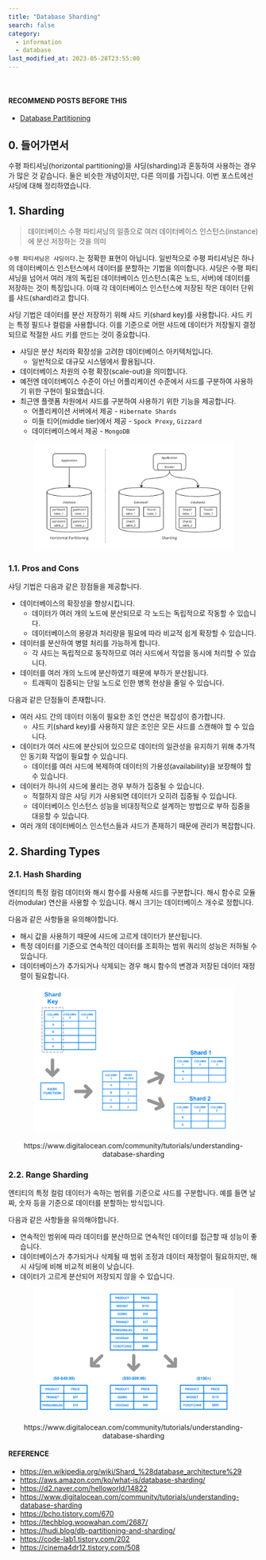 ```yaml
---
title: "Database Sharding"
search: false
category:
  - information
  - database
last_modified_at: 2023-05-28T23:55:00
---
```


<br/>

#### RECOMMEND POSTS BEFORE THIS

* [Database Partitioning][database-partitioning-link]

## 0. 들어가면서

수평 파티셔닝(horizontal partitioning)을 샤딩(sharding)과 혼동하여 사용하는 경우가 많은 것 같습니다. 
둘은 비슷한 개념이지만, 다른 의미를 가집니다. 
이번 포스트에선 샤딩에 대해 정리하였습니다.

## 1. Sharding

> 데이터베이스 수평 파티셔닝의 일종으로 여러 데이터베이스 인스턴스(instance)에 분산 저장하는 것을 의미

`수평 파티셔닝은 샤딩이다.`는 정확한 표현이 아닙니다. 
일반적으로 수평 파티셔닝은 하나의 데이터베이스 인스턴스에서 데이터를 분할하는 기법을 의미합니다. 
샤딩은 수평 파티셔닝을 넘어서 여러 개의 독립된 데이터베이스 인스턴스(혹은 노드, 서버)에 데이터를 저장하는 것이 특징입니다. 
이때 각 데이터베이스 인스턴스에 저장된 작은 데이터 단위를 샤드(shard)라고 합니다. 

샤딩 기법은 데이터를 분산 저장하기 위해 샤드 키(shard key)를 사용합니다. 
샤드 키는 특정 필드나 컬럼을 사용합니다. 
이를 기준으로 어떤 샤드에 데이터가 저장될지 결정되므로 적절한 샤드 키를 만드는 것이 중요합니다. 

* 샤딩은 분산 처리와 확장성을 고려한 데이터베이스 아키텍처입니다.
    * 일반적으로 대규모 시스템에서 활용됩니다.
* 데이터베이스 차원의 수평 확장(scale-out)을 의미합니다.
* 예전엔 데이터베이스 수준이 아닌 어플리케이션 수준에서 샤드를 구분하여 사용하기 위한 구현이 필요했습니다.
* 최근엔 플랫폼 차원에서 샤드를 구분하여 사용하기 위한 기능을 제공합니다.
    * 어플리케이션 서버에서 제공 - `Hibernate Shards`
    * 미들 티어(middle tier)에서 제공 - `Spock Proxy`, `Gizzard`
    * 데이터베이스에서 제공 - `MongoDB`

<p align="center">
    <img src="/images/database-sharding-1.JPG" width="80%" class="image__border">
</p>

### 1.1. Pros and Cons

샤딩 기법은 다음과 같은 장점들을 제공합니다.

* 데이터베이스의 확장성을 향상시킵니다.
    * 데이터가 여러 개의 노드에 분산되므로 각 노드는 독립적으로 작동할 수 있습니다.
    * 데이터베이스의 용량과 처리량을 필요에 따라 비교적 쉽게 확장할 수 있습니다.
* 데이터를 분산하여 병렬 처리를 가능하게 합니다.
    * 각 샤드는 독립적으로 동작하므로 여러 샤드에서 작업을 동시에 처리할 수 있습니다.
* 데이터를 여러 개의 노드에 분산하였기 때문에 부하가 분산됩니다.
    * 트래픽이 집중되는 단일 노드로 인한 병목 현상을 줄일 수 있습니다.

다음과 같은 단점들이 존재합니다.

* 여러 샤드 간의 데이터 이동이 필요한 조인 연산은 복잡성이 증가합니다.
    * 샤드 키(shard key)를 사용하지 않은 조인은 모든 샤드를 스캔해야 할 수 있습니다.
* 데이터가 여러 샤드에 분산되어 있으므로 데이터의 일관성을 유지하기 위해 추가적인 동기화 작업이 필요할 수 있습니다.
    * 데이터를 여러 샤드에 복제하여 데이터의 가용성(availability)을 보장해야 할 수 있습니다. 
* 데이터가 하나의 샤드에 몰리는 경우 부하가 집중될 수 있습니다.
    * 적절하지 않은 샤딩 키가 사용되면 데이터가 오히려 집중될 수 있습니다.
    * 데이터베이스 인스턴스 성능을 비대칭적으로 설계하는 방법으로 부하 집중을 대응할 수 있습니다.
* 여러 개의 데이터베이스 인스턴스들과 샤드가 존재하기 때문에 관리가 복잡합니다.

## 2. Sharding Types

### 2.1. Hash Sharding

엔티티의 특정 컬럼 데이터와 해시 함수를 사용해 샤드를 구분합니다. 
해시 함수로 모듈라(modular) 연산을 사용할 수 있습니다. 
해시 크기는 데이터베이스 개수로 정합니다. 

다음과 같은 사항들을 유의해야합니다. 

* 해시 값을 사용하기 때문에 샤드에 고르게 데이터가 분산됩니다.
* 특정 데이터를 기준으로 연속적인 데이터를 조회하는 범위 쿼리의 성능은 저하될 수 있습니다.
* 데이터베이스가 추가되거나 삭제되는 경우 해시 함수의 변경과 저장된 데이터 재정렬이 필요합니다.

<p align="center">
    <img src="/images/database-sharding-2.JPG" width="80%" class="image__border">
</p>
<center>https://www.digitalocean.com/community/tutorials/understanding-database-sharding</center>

### 2.2. Range Sharding

엔티티의 특정 컬럼 데이터가 속하는 범위를 기준으로 샤드를 구분합니다. 
예를 들면 날짜, 숫자 등을 기준으로 데이터를 분할하는 방식입니다. 

다음과 같은 사항들을 유의해야합니다. 

* 연속적인 범위에 따라 데이터를 분산하므로 연속적인 데이터를 접근할 때 성능이 좋습니다.
* 데이터베이스가 추가되거나 삭제될 때 범위 조정과 데이터 재정렬이 필요하지만, 해시 샤딩에 비해 비교적 비용이 낮습니다.
* 데이터가 고르게 분산되어 저장되지 않을 수 있습니다.

<p align="center">
    <img src="/images/database-sharding-3.JPG" width="80%" class="image__border">
</p>
<center>https://www.digitalocean.com/community/tutorials/understanding-database-sharding</center>

#### REFERENCE

* <https://en.wikipedia.org/wiki/Shard_%28database_architecture%29>
* <https://aws.amazon.com/ko/what-is/database-sharding/>
* <https://d2.naver.com/helloworld/14822>
* <https://www.digitalocean.com/community/tutorials/understanding-database-sharding>
* <https://bcho.tistory.com/670>
* <https://techblog.woowahan.com/2687/>
* <https://hudi.blog/db-partitioning-and-sharding/>
* <https://code-lab1.tistory.com/202>
* <https://cinema4dr12.tistory.com/508>

[database-partitioning-link]: https://junhyunny.github.io/information/database/database-partitioning/
